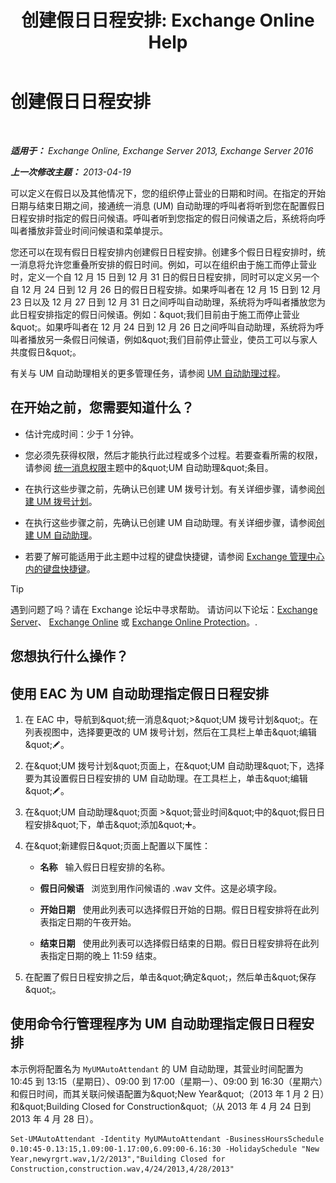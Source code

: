 ﻿---
title: '创建假日日程安排: Exchange Online Help'
TOCTitle: 创建假日日程安排
ms:assetid: 0c5c51e4-5b51-451b-ab93-2cebf644dc96
ms:mtpsurl: https://technet.microsoft.com/zh-cn/library/Bb266921(v=EXCHG.150)
ms:contentKeyID: 50489979
ms.date: 05/23/2018
mtps_version: v=EXCHG.150
ms.translationtype: MT
---

# 创建假日日程安排

 

_**适用于：** Exchange Online, Exchange Server 2013, Exchange Server 2016_

_**上一次修改主题：** 2013-04-19_

可以定义在假日以及其他情况下，您的组织停止营业的日期和时间。在指定的开始日期与结束日期之间，接通统一消息 (UM) 自动助理的呼叫者将听到您在配置假日日程安排时指定的假日问候语。呼叫者听到您指定的假日问候语之后，系统将向呼叫者播放非营业时间问候语和菜单提示。

您还可以在现有假日日程安排内创建假日日程安排。创建多个假日日程安排时，统一消息将允许您重叠所安排的假日时间。例如，可以在组织由于施工而停止营业时，定义一个自 12 月 15 日到 12 月 31 日的假日日程安排，同时可以定义另一个自 12 月 24 日到 12 月 26 日的假日日程安排。如果呼叫者在 12 月 15 日到 12 月 23 日以及 12 月 27 日到 12 月 31 日之间呼叫自动助理，系统将为呼叫者播放您为此日程安排指定的假日问候语。例如：\&quot;我们目前由于施工而停止营业\&quot;。如果呼叫者在 12 月 24 日到 12 月 26 日之间呼叫自动助理，系统将为呼叫者播放另一条假日问候语，例如\&quot;我们目前停止营业，使员工可以与家人共度假日\&quot;。

有关与 UM 自动助理相关的更多管理任务，请参阅 [UM 自动助理过程](um-auto-attendant-procedures-exchange-2013-help.md)。

## 在开始之前，您需要知道什么？

  - 估计完成时间：少于 1 分钟。

  - 您必须先获得权限，然后才能执行此过程或多个过程。若要查看所需的权限，请参阅 [统一消息权限](unified-messaging-permissions-exchange-2013-help.md)主题中的\&quot;UM 自动助理\&quot;条目。

  - 在执行这些步骤之前，先确认已创建 UM 拨号计划。有关详细步骤，请参阅[创建 UM 拨号计划](create-a-um-dial-plan-exchange-2013-help.md)。

  - 在执行这些步骤之前，先确认已创建 UM 自动助理。有关详细步骤，请参阅[创建 UM 自动助理](create-a-um-auto-attendant-exchange-2013-help.md)。

  - 若要了解可能适用于此主题中过程的键盘快捷键，请参阅 [Exchange 管理中心内的键盘快捷键](keyboard-shortcuts-in-the-exchange-admin-center-exchange-online-protection-help.md)。

> [!TIP]  
> 遇到问题了吗？请在 Exchange 论坛中寻求帮助。 请访问以下论坛：<a href="https://go.microsoft.com/fwlink/p/?linkid=60612">Exchange Server</a>、 <a href="https://go.microsoft.com/fwlink/p/?linkid=267542">Exchange Online</a> 或 <a href="https://go.microsoft.com/fwlink/p/?linkid=285351">Exchange Online Protection</a>。.


## 您想执行什么操作？

## 使用 EAC 为 UM 自动助理指定假日日程安排

1.  在 EAC 中，导航到\&quot;统一消息\&quot;\>\&quot;UM 拨号计划\&quot;。在列表视图中，选择要更改的 UM 拨号计划，然后在工具栏上单击\&quot;编辑\&quot;![编辑图标](images/Bb124582.6f53ccb2-1f13-4c02-bea0-30690e6ea71d(EXCHG.150).gif "编辑图标")。

2.  在\&quot;UM 拨号计划\&quot;页面上，在\&quot;UM 自动助理\&quot;下，选择要为其设置假日日程安排的 UM 自动助理。在工具栏上，单击\&quot;编辑\&quot;![编辑图标](images/Bb124582.6f53ccb2-1f13-4c02-bea0-30690e6ea71d(EXCHG.150).gif "编辑图标")。

3.  在\&quot;UM 自动助理\&quot;页面 \>\&quot;营业时间\&quot;中的\&quot;假日日程安排\&quot;下，单击\&quot;添加\&quot;![添加图标](images/JJ218640.c1e75329-d6d7-4073-a27d-498590bbb558(EXCHG.150).gif "添加图标")。

4.  在\&quot;新建假日\&quot;页面上配置以下属性：
    
      - **名称**   输入假日日程安排的名称。
    
      - **假日问候语**   浏览到用作问候语的 .wav 文件。这是必填字段。
    
      - **开始日期**   使用此列表可以选择假日开始的日期。假日日程安排将在此列表指定日期的午夜开始。
    
      - **结束日期**   使用此列表可以选择假日结束的日期。假日日程安排将在此列表指定日期的晚上 11:59 结束。

5.  在配置了假日日程安排之后，单击\&quot;确定\&quot;，然后单击\&quot;保存\&quot;。

## 使用命令行管理程序为 UM 自动助理指定假日日程安排

本示例将配置名为 `MyUMAutoAttendant` 的 UM 自动助理，其营业时间配置为 10:45 到 13:15（星期日）、09:00 到 17:00（星期一）、09:00 到 16:30（星期六）和假日时间，而其关联问候语配置为\&quot;New Year\&quot;（2013 年 1 月 2 日）和\&quot;Building Closed for Construction\&quot;（从 2013 年 4 月 24 日到 2013 年 4 月 28 日）。

    Set-UMAutoAttendant -Identity MyUMAutoAttendant -BusinessHoursSchedule 0.10:45-0.13:15,1.09:00-1.17:00,6.09:00-6.16:30 -HolidaySchedule "New Year,newyrgrt.wav,1/2/2013","Building Closed for Construction,construction.wav,4/24/2013,4/28/2013"

